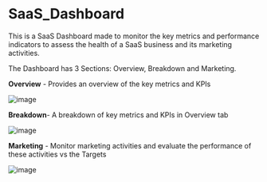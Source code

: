 # SaaS_Dashboard

This is a SaaS Dashboard made to monitor the key metrics and performance indicators to assess the health of a SaaS business and its marketing activities. 

The Dashboard has 3 Sections: Overview, Breakdown and Marketing. 

**Overview** - Provides an overview of the key metrics and KPIs

![image](https://github.com/freest-man/SaaS_Dashboard/assets/116303271/aedf1677-18ea-4214-abde-c737354f9023)

**Breakdown**- A breakdown of key metrics and KPIs in Overview tab

![image](https://github.com/freest-man/SaaS_Dashboard/assets/116303271/de00263b-a71e-4bb3-8b67-22c0e742217b)


**Marketing** - Monitor marketing activities and evaluate the performance of these activities vs the Targets

![image](https://github.com/freest-man/SaaS_Dashboard/assets/116303271/1cdc9565-fae0-4bc0-92e5-646df2354e79)

